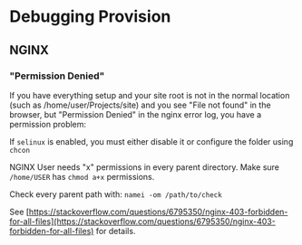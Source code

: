 # Debugging Provision

## NGINX

### "Permission Denied"

If you have everything setup and your site root is not in the normal location \(such as /home/user/Projects/site\) and you see "File not found" in the browser, but "Permission Denied" in the nginx error log, you have a permission problem:

If `selinux` is enabled, you must either disable it or configure the folder using `chcon`

NGINX User needs "x" permissions in every parent directory. Make sure `/home/USER` has `chmod a+x` permissions.

Check every parent path with: `namei -om /path/to/check`

See [https://stackoverflow.com/questions/6795350/nginx-403-forbidden-for-all-files](https://stackoverflow.com/questions/6795350/nginx-403-forbidden-for-all-files) for details.

